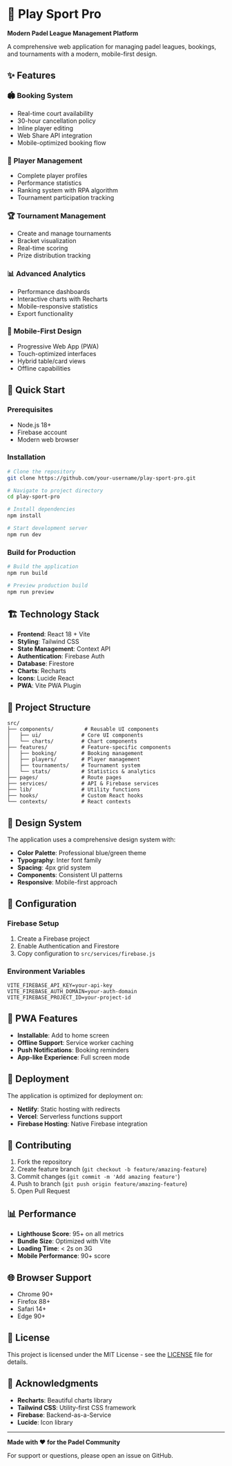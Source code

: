 # 🎾 Play Sport Pro

**Modern Padel League Management Platform**

A comprehensive web application for managing padel leagues, bookings, and tournaments with a modern, mobile-first design.

## ✨ Features

### 🏟️ **Booking System**

- Real-time court availability
- 30-hour cancellation policy
- Inline player editing
- Web Share API integration
- Mobile-optimized booking flow

### 👥 **Player Management**

- Complete player profiles
- Performance statistics
- Ranking system with RPA algorithm
- Tournament participation tracking

### 🏆 **Tournament Management**

- Create and manage tournaments
- Bracket visualization
- Real-time scoring
- Prize distribution tracking

### 📊 **Advanced Analytics**

- Performance dashboards
- Interactive charts with Recharts
- Mobile-responsive statistics
- Export functionality

### 📱 **Mobile-First Design**

- Progressive Web App (PWA)
- Touch-optimized interfaces
- Hybrid table/card views
- Offline capabilities

## 🚀 Quick Start

### Prerequisites

- Node.js 18+
- Firebase account
- Modern web browser

### Installation

```bash
# Clone the repository
git clone https://github.com/your-username/play-sport-pro.git

# Navigate to project directory
cd play-sport-pro

# Install dependencies
npm install

# Start development server
npm run dev
```

### Build for Production

```bash
# Build the application
npm run build

# Preview production build
npm run preview
```

## 🏗️ Technology Stack

- **Frontend**: React 18 + Vite
- **Styling**: Tailwind CSS
- **State Management**: Context API
- **Authentication**: Firebase Auth
- **Database**: Firestore
- **Charts**: Recharts
- **Icons**: Lucide React
- **PWA**: Vite PWA Plugin

## 📁 Project Structure

```
src/
├── components/          # Reusable UI components
│   ├── ui/             # Core UI components
│   └── charts/         # Chart components
├── features/           # Feature-specific components
│   ├── booking/        # Booking management
│   ├── players/        # Player management
│   ├── tournaments/    # Tournament system
│   └── stats/          # Statistics & analytics
├── pages/              # Route pages
├── services/           # API & Firebase services
├── lib/                # Utility functions
├── hooks/              # Custom React hooks
└── contexts/           # React contexts
```

## 🎨 Design System

The application uses a comprehensive design system with:

- **Color Palette**: Professional blue/green theme
- **Typography**: Inter font family
- **Spacing**: 4px grid system
- **Components**: Consistent UI patterns
- **Responsive**: Mobile-first approach

## 🔧 Configuration

### Firebase Setup

1. Create a Firebase project
2. Enable Authentication and Firestore
3. Copy configuration to `src/services/firebase.js`

### Environment Variables

```env
VITE_FIREBASE_API_KEY=your-api-key
VITE_FIREBASE_AUTH_DOMAIN=your-auth-domain
VITE_FIREBASE_PROJECT_ID=your-project-id
```

## 📱 PWA Features

- **Installable**: Add to home screen
- **Offline Support**: Service worker caching
- **Push Notifications**: Booking reminders
- **App-like Experience**: Full screen mode

## 🚀 Deployment

The application is optimized for deployment on:

- **Netlify**: Static hosting with redirects
- **Vercel**: Serverless functions support
- **Firebase Hosting**: Native Firebase integration

## 🤝 Contributing

1. Fork the repository
2. Create feature branch (`git checkout -b feature/amazing-feature`)
3. Commit changes (`git commit -m 'Add amazing feature'`)
4. Push to branch (`git push origin feature/amazing-feature`)
5. Open Pull Request

## 📊 Performance

- **Lighthouse Score**: 95+ on all metrics
- **Bundle Size**: Optimized with Vite
- **Loading Time**: < 2s on 3G
- **Mobile Performance**: 90+ score

## 🌐 Browser Support

- Chrome 90+
- Firefox 88+
- Safari 14+
- Edge 90+

## 📄 License

This project is licensed under the MIT License - see the [LICENSE](LICENSE) file for details.

## 🙏 Acknowledgments

- **Recharts**: Beautiful charts library
- **Tailwind CSS**: Utility-first CSS framework
- **Firebase**: Backend-as-a-Service
- **Lucide**: Icon library

---

**Made with ❤️ for the Padel Community**

For support or questions, please open an issue on GitHub.
